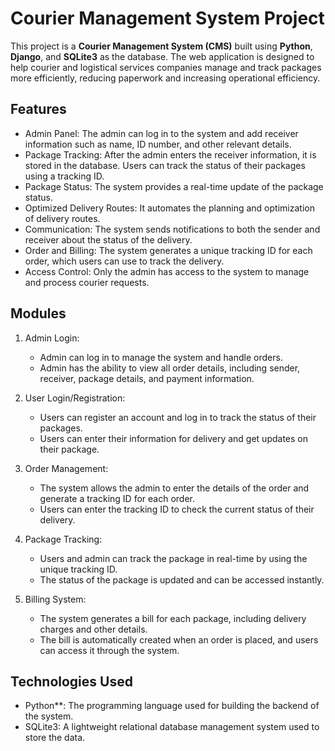 # Courier Management System Project

This project is a **Courier Management System (CMS)** built using **Python**, **Django**, and **SQLite3** as the database. The web application is designed to help courier and logistical services companies manage and track packages more efficiently, reducing paperwork and increasing operational efficiency.

## Features

- Admin Panel: The admin can log in to the system and add receiver information such as name, ID number, and other relevant details. 
- Package Tracking: After the admin enters the receiver information, it is stored in the database. Users can track the status of their packages using a tracking ID.
- Package Status: The system provides a real-time update of the package status.
- Optimized Delivery Routes: It automates the planning and optimization of delivery routes.
- Communication: The system sends notifications to both the sender and receiver about the status of the delivery.
- Order and Billing: The system generates a unique tracking ID for each order, which users can use to track the delivery.
- Access Control: Only the admin has access to the system to manage and process courier requests.

## Modules

1. Admin Login:
   - Admin can log in to manage the system and handle orders.
   - Admin has the ability to view all order details, including sender, receiver, package details, and payment information.

2. User Login/Registration:
   - Users can register an account and log in to track the status of their packages.
   - Users can enter their information for delivery and get updates on their package.

3. Order Management:
   - The system allows the admin to enter the details of the order and generate a tracking ID for each order.
   - Users can enter the tracking ID to check the current status of their delivery.

4. Package Tracking:
   - Users and admin can track the package in real-time by using the unique tracking ID.
   - The status of the package is updated and can be accessed instantly.

5. Billing System:
   - The system generates a bill for each package, including delivery charges and other details.
   - The bill is automatically created when an order is placed, and users can access it through the system.

## Technologies Used

- Python**: The programming language used for building the backend of the system.
- SQLite3: A lightweight relational database management system used to store the data.

